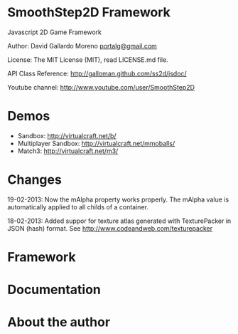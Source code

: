 SmoothStep2D Framework
======================

Javascript 2D Game Framework

Author: David Gallardo Moreno <portalg@gmail.com>

License: The MIT License (MIT), read LICENSE.md file.

API Class Reference: http://galloman.github.com/ss2d/jsdoc/

Youtube channel: http://www.youtube.com/user/SmoothStep2D

Demos
==========

- Sandbox: http://virtualcraft.net/b/
- Multiplayer Sandbox: http://virtualcraft.net/mmoballs/
- Match3: http://virtualcraft.net/m3/

Changes
=======

19-02-2013:
Now the mAlpha property works properly. The mAlpha value is automatically applied to all childs of a container.

18-02-2013:
Added suppor for texture atlas generated with TexturePacker in JSON (hash) format. See http://www.codeandweb.com/texturepacker


Framework
=========


Documentation
=============


About the author
================
